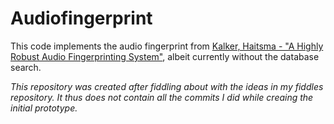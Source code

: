 # Audiofingerprint

This code implements the audio fingerprint from [Kalker, Haitsma - "A Highly Robust Audio Fingerprinting System"](http://www.nhchau.com/files/AudioFingerprint-02-FP04-2.pdf), albeit currently without the database search.



*This repository was created after fiddling about with the ideas in my fiddles repository. It thus does not contain all the commits I did while creaing the initial prototype.*
